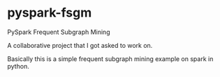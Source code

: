 # pyspark-fsgm
PySpark Frequent Subgraph Mining

A collaborative project that I got asked to work on. 

Basically this is a simple frequent subgraph mining example on spark in python.
